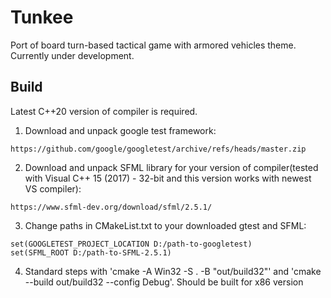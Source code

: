 # Tunkee
Port of board turn-based tactical game with armored vehicles theme.
Currently under development.

## Build
Latest C++20 version of compiler is required.

1. Download and unpack google test framework:
```
https://github.com/google/googletest/archive/refs/heads/master.zip
```
2. Download and unpack SFML library for your version of compiler(tested with Visual C++ 15 (2017) - 32-bit and this version works with newest VS compiler):
```
https://www.sfml-dev.org/download/sfml/2.5.1/
```
3. Change paths in CMakeList.txt to your downloaded gtest and SFML:

```
set(GOOGLETEST_PROJECT_LOCATION D:/path-to-googletest)
set(SFML_ROOT D:/path-to-SFML-2.5.1)
```
4. Standard steps with 'cmake -A Win32 -S .  -B "out/build32"' and  'cmake --build out/build32 --config Debug'. Should be built for x86 version
